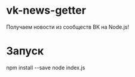 # vk-news-getter
Получаем новости из сообществ ВК на Node.js!
# Запуск
npm install --save
node index.js

